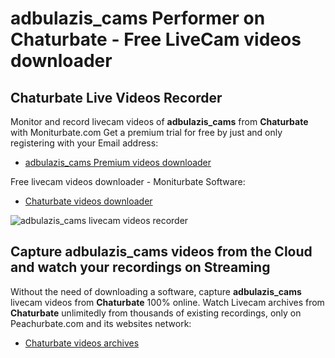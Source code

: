 # adbulazis_cams Performer on Chaturbate - Free LiveCam videos downloader

## Chaturbate Live Videos Recorder

Monitor and record livecam videos of **adbulazis_cams** from **Chaturbate** with Moniturbate.com
Get a premium trial for free by just and only registering with your Email address:
* [adbulazis_cams Premium videos downloader](https://moniturbate.com/request-demo-licence-key.html)

Free livecam videos downloader - Moniturbate Software:
* [Chaturbate videos downloader](https://moniturbate.com/moniturbate-download-software.html)

![adbulazis_cams livecam videos recorder](https://peachurnet.com/templates/moniturbate-software.png)


## Capture adbulazis_cams videos from the Cloud and watch your recordings on Streaming

Without the need of downloading a software, capture **adbulazis_cams** livecam videos from **Chaturbate** 100% online.
Watch Livecam archives from **Chaturbate** unlimitedly from thousands of existing recordings, only on Peachurbate.com and its websites network:
* [Chaturbate videos archives](https://peachurnet.com/)
